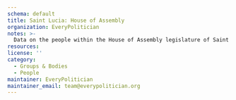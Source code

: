 ```yaml
---
schema: default
title: Saint Lucia: House of Assembly
organization: EveryPolitician
notes: >-
  Data on the people within the House of Assembly legislature of Saint Lucia.
resources:
license: ''
category:
  - Groups & Bodies
  - People
maintainer: EveryPolitician
maintainer_email: team@everypolitician.org
---
```

